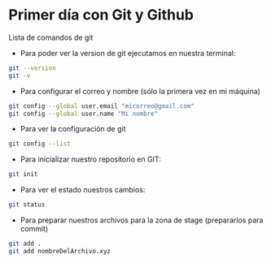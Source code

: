 # Primer día con Git y Github

Lista de comandos de git

* Para poder ver la version de git ejecutamos en nuestra terminal:

```bash
git --version
git -v
```

* Para configurar el correo y nombre (sólo la primera vez en mi máquina)

```bash
git config --global user.email "micorreo@gmail.com"
git config --global user.name "Mi nombre"
```

* Para ver la configuración de git

```bash
git config --list
```

* Para inicializar nuestro repositorio en GIT:

```bash
git init
```

* Para ver el estado nuestros cambios:

```bash
git status
```

* Para preparar nuestros archivos para la zona de stage (prepararlos para commit)

```bash
git add .
git add nombreDelArchivo.xyz
```

